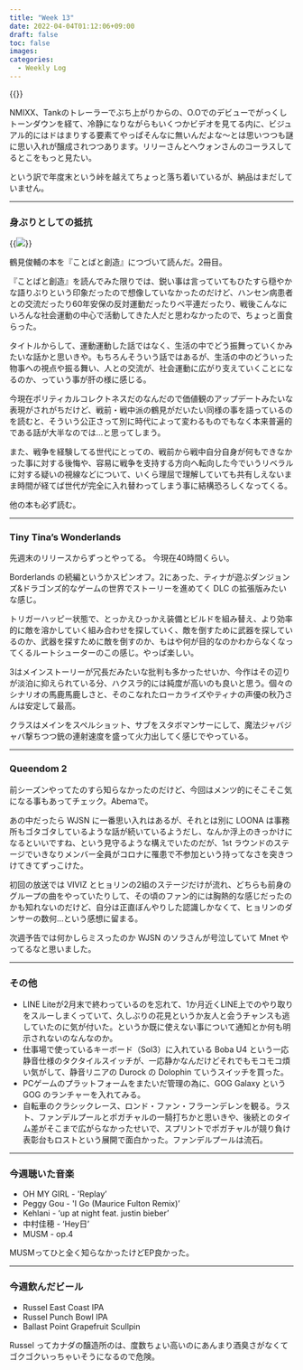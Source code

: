 ```yaml
---
title: "Week 13"
date: 2022-04-04T01:12:06+09:00
draft: false
toc: false
images:
categories:
  - Weekly Log
---
```


{{<youtube MVMuxOEk7ow>}}

NMIXX、Tankのトレーラーでぶち上がりからの、O.Oでのデビューでがっくしトーンダウンを経て、冷静になりながらもいくつかビデオを見てる内に、ビジュアル的にはドはまりする要素てやっぱそんなに無いんだよな～とは思いつつも謎に思い入れが醸成されつつあります。リリーさんとへウォンさんのコーラスしてるとこをもっと見たい。

という訳で年度末という峠を越えてちょっと落ち着いているが、納品はまだしていません。

---

### 身ぶりとしての抵抗

{{<image src="/images/2022/04/20220404_tsurumi.jpg">}}

鶴見俊輔の本を『ことばと創造』につづいて読んだ。2冊目。

『ことばと創造』を読んでみた限りでは、鋭い事は言っていてもひたすら穏やかな語りぶりという印象だったので想像していなかったのだけど、ハンセン病患者との交流だったり60年安保の反対運動だったりベ平連だったり、戦後こんなにいろんな社会運動の中心で活動してきた人だと思わなかったので、ちょっと面食らった。  

タイトルからして、運動運動した話ではなく、生活の中でどう振舞っていくかみたいな話かと思いきや。もちろんそういう話ではあるが、生活の中のどういった物事への視点や振る舞い、人との交流が、社会運動に広がり支えていくことになるのか、っていう事が肝の様に感じる。

今現在ポリティカルコレクトネスだのなんだので価値観のアップデートみたいな表現がされがちだけど、戦前・戦中派の鶴見がだいたい同様の事を語っているのを読むと、そういう公正さって別に時代によって変わるものでもなく本来普遍的である話が大半なのでは…と思ってしまう。

また、戦争を経験してる世代にとっての、戦前から戦中自分自身が何もできなかった事に対する後悔や、容易に戦争を支持する方向へ転向した今でいうリベラルに対する疑いの視線などについて、いくら理屈で理解していても共有しえないまま時間が経てば世代が完全に入れ替わってしまう事に結構恐ろしくなってくる。

他の本も必ず読む。

---

### Tiny Tina’s Wonderlands

先週末のリリースからずっとやってる。  今現在40時間くらい。

Borderlands の続編というかスピンオフ。2にあった、ティナが遊ぶダンジョンズ&ドラゴンズ的なゲームの世界でストーリーを進めてく DLC の拡張版みたいな感じ。

トリガーハッピー状態で、とっかえひっかえ装備とビルドを組み替え、より効率的に敵を溶かしていく組み合わせを探していく、敵を倒すために武器を探しているのか、武器を探すために敵を倒すのか、もはや何が目的なのかわからなくなってくるルートシューターのこの感じ。やっぱ楽しい。

3はメインストーリーが冗長だみたいな批判も多かったせいか、今作はその辺りが淡泊に抑えられている分、ハクスラ的には純度が高いのも良いと思う。個々のシナリオの馬鹿馬鹿しさと、そのこなれたローカライズやティナの声優の秋乃さんは安定して最高。

クラスはメインをスペルショット、サブをスタボマンサーにして、魔法ジャバジャバ撃ちつつ銃の連射速度を盛って火力出してく感じでやっている。

---

### Queendom 2

前シーズンやってたのすら知らなかったのだけど、今回はメンツ的にそこそこ気になる事もあってチェック。Abemaで。

あの中だったら WJSN に一番思い入れはあるが、それとは別に LOONA は事務所もゴタゴタしているような話が続いているようだし、なんか浮上のきっかけになるといいですね、という見守るような構えでいたのだが、1st ラウンドのステージでいきなりメンバー全員がコロナに罹患で不参加という持ってなさを突きつけてきてずっこけた。

初回の放送では VIVIZ とヒョリンの2組のステージだけが流れ、どちらも前身のグループの曲をやっていたりして、その頃のファン的には胸熱的な感じだったのかも知れないのだけど、自分は正直ぼんやりした認識しかなくて、ヒョリンのダンサーの数何…という感想に留まる。

次週予告では何かしらミスったのか WJSN のソラさんが号泣していて Mnet やってるなと思いました。

---

### その他

- LINE Liteが2月末で終わっているのを忘れて、1か月近くLINE上でのやり取りをスルーしまくっていて、久しぶりの花見というか友人と会うチャンスも逃していたのに気が付いた。というか既に使えない事について通知とか何も明示されないのなんなのか。
- 仕事場で使っているキーボード（Sol3）に入れている Boba U4 という一応静音仕様のタクタイルスイッチが、一応静かなんだけどそれでもモコモコ煩い気がして、静音リニアの Durock の Dolophin ていうスイッチを買った。
- PCゲームのプラットフォームをまたいだ管理の為に、GOG Galaxy という GOG のランチャーを入れてみる。
- 自転車のクラシックレース、ロンド・ファン・フラーンデレンを観る。ラスト、ファンデルプールとポガチャルの一騎打ちかと思いきや、後続とのタイム差がそこまで広がらなかったせいで、スプリントでポガチャルが競り負け表彰台もロストという展開で面白かった。ファンデルプールは流石。

---

### 今週聴いた音楽

- OH MY GIRL - 'Replay’
- Peggy Gou - 'I Go (Maurice Fulton Remix)’
- Kehlani - ‘up at night feat. justin bieber’
- 中村佳穂 - ‘Hey日’
- MUSM - op.4

MUSMってひと全く知らなかったけどEP良かった。

---

### 今週飲んだビール

- Russel East Coast IPA
- Russel Punch Bowl IPA
- Ballast Point Grapefruit Scullpin

Russel ってカナダの醸造所のは、度数ちょい高いのにあんまり酒臭さがなくてゴクゴクいっちゃいそうになるので危険。